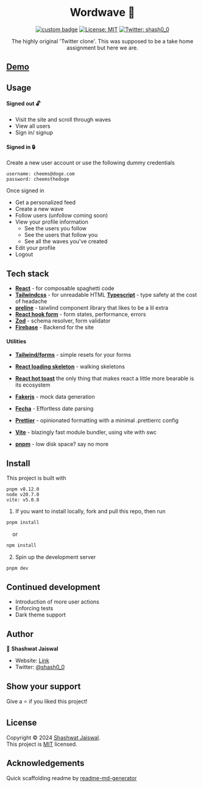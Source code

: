 <h1 align="center">Wordwave 🌊</h1>
<p align="center">
<a href="https://makeapullrequest.com/" target="_blank"><img alt="custom badge" src="https://img.shields.io/badge/PRs-welcome-brightgreen.svg?style=flat-plastic" /></a>
    <a href="/LICENSE" target="_blank">
    <img alt="License: MIT" src="https://img.shields.io/badge/License-MIT-yellow.svg" /></a>
  <a href="https://twitter.com/shash0_0" target="_blank">
    <img alt="Twitter: shash0_0" src="https://img.shields.io/twitter/follow/shash0_0.svg?style=social" />
  </a>
</p>

<p align="center">The highly original 'Twitter clone'. This was supposed to be a take home assignment but here we are.</p>

## [Demo](blog-site-ecru-phi.vercel.app/)

<!-- ![Site snapshot](./public/assets/Blog-site-snapshot.webp) -->

## Usage

#### Signed out 🔓

- Visit the site and scroll through waves
- View all users
- Sign in/ signup

#### Signed in 🔒

Create a new user account or use the following dummy credentials

```
username: cheems@doge.com
password: cheemsthedoge
```

Once signed in

- Get a personalized feed
- Create a new wave
- Follow users (unfollow coming soon)
- View your profile information
  - See the users you follow
  - See the users that follow you
  - See all the waves you've created
- Edit your profile
- Logout

## Tech stack

- **[React](https://react.dev/)** - for composable spaghetti code
- **[Tailwindcss](https://tailwindcss.com/)** - for unreadable HTML
  **[Typescript](https://www.typescriptlang.org/)** - type safety at the cost of headache
- **[preline](https://preline.co/)** - taiwlind component library that likes to be a lil extra
- **[React hook form](https://react-hook-form.com/)** - form states, performance, errors
- **[Zod](https://zod.dev/)** - schema resolver, form validator
- **[Firebase](https://firebase.google.com/)** - Backend for the site

#### Utilities

- **[Tailwind/forms](https://github.com/tailwindlabs/tailwindcss-forms)** - simple resets for your forms
- **[React loading skeleton](https://www.npmjs.com/package/react-loading-skeleton)** - walking skeletons
- **[React hot toast](https://react-hot-toast.com/docs)** the only thing that makes react a little more bearable is its ecosystem
- **[Fakerjs](https://www.youtube.com/watch?v=R6S-b_k-ZKY&pp=ygUWVGhlIEludGVybmV0J3MgT3duIEJveQ%3D%3D)** - mock data generation
- **[Fecha](https://www.npmjs.com/package/fecha)** - Effortless date parsing

- **[Prettier](https://prettier.io/)** - opinionated formatting with a minimal .prettierrc config

- **[Vite](https://vitejs.dev/guide/why.html)** - blazingly fast module bundler, using vite with swc
- **[pnpm](https://pnpm.io/)** - low disk space? say no more

## Install

This project is built with

```
pnpm v8.12.0
node v20.7.0
vite: v5.0.8
```

1. If you want to install locally, fork and pull this repo, then run

```sh
pnpm install
```

&nbsp;&nbsp;&nbsp;&nbsp;or

```sh
npm install
```

2. Spin up the development server

```sh
pnpm dev
```

## Continued development

- Introduction of more user actions
- Enforcing tests
- Dark theme support

## Author

👤 **Shashwat Jaiswal**

- Website: [Link](okay-head.netlify.app)
- Twitter: [@shash0_0](https://twitter.com/shash0_0)

## Show your support

Give a ⭐️ if you liked this project!

## License

Copyright © 2024 [Shashwat Jaiswal](https://github.com/okay-head).<br />
This project is [MIT](/LICENSE) licensed.

## Acknowledgements

Quick scaffolding readme by [readme-md-generator](https://github.com/kefranabg/readme-md-generator)
